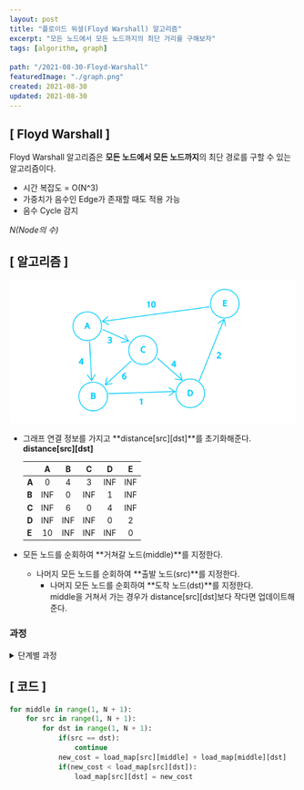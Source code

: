 ```yaml
---
layout: post
title: "플로이드 워셜(Floyd Warshall) 알고리즘"
excerpt: "모든 노드에서 모든 노드까지의 최단 거리를 구해보자"
tags: [algorithm, graph]

path: "/2021-08-30-Floyd-Warshall"
featuredImage: "./graph.png"
created: 2021-08-30
updated: 2021-08-30
---
```


## \[ Floyd Warshall \]  
Floyd Warshall 알고리즘은 **모든 노드에서 모든 노드까지**의 최단 경로를 구할 수 있는 알고리즘이다.  
- 시간 복잡도 = O(N^3)  
- 가중치가 음수인 Edge가 존재할 때도 적용 가능
- 음수 Cycle 감지  

*N(Node의 수)*  


## \[ 알고리즘 \]   
![graph.png](graph.png)  

- 그래프 연결 정보를 가지고 **distance[src][dst]**를 초기화해준다.  
    **distance[src][dst]**  

    |    |  A  |  B  |  C  |  D  |  E
    :----|:---:|:---:|:---:|:---:|:---:
    **A**|  0  |  4  |  3  | INF | INF 
    **B**| INF |  0  | INF |  1  | INF 
    **C**| INF |  6  |  0  |  4  | INF 
    **D**| INF | INF | INF |  0  |  2  
    **E**|  10 | INF | INF | INF |  0  
- 모든 노드를 순회하여 **거쳐갈 노드(middle)**를 지정한다.  
    - 나머지 모든 노드를 순회하여 **출발 노드(src)**를 지정한다.  
        - 나머지 모든 노드를 순회하여 **도착 노드(dst)**를 지정한다.  
            middle을 거쳐서 가는 경우가 distance[src][dst]보다 작다면 업데이트해 준다.  


### 과정
<details>
<summary>단계별 과정</summary>
<div markdown="1">       

|    |  A  |  B  |  C  |  D  |  E
:----|:---:|:---:|:---:|:---:|:---:
**A**|  0  |  4  |  3  | INF | INF 
**B**| INF |  0  | INF |  1  | INF 
**C**| INF |  6  |  0  |  4  | INF 
**D**| INF | INF | INF |  0  |  2  
**E**|  10 | INF | INF | INF |  0  

#### A를 거쳐가는 경우 업데이트  

|    |  A  |  B  |  C  |  D  |  E
:----|:---:|:---:|:---:|:---:|:---:
**A**|  0  |  4  |  3  | INF | INF 
**B**| INF |  0  | INF |  1  | INF 
**C**| INF |  6  |  0  |  4  | INF 
**D**| INF | INF | INF |  0  |  2  
**E**|  10 |**14**|**13**|INF|  0  

#### B를 거쳐가는 경우 업데이트  

|    |  A  |  B  |  C  |  D  |  E
:----|:---:|:---:|:---:|:---:|:---:
**A**|  0  |  4  |  3  |**5**| INF 
**B**| INF |  0  | INF |  1  | INF 
**C**| INF |  6  |  0  |  4  | INF 
**D**| INF | INF | INF |  0  |  2  
**E**|  10 |  14 |  13 |**15**| 0  

#### C를 거쳐가는 경우 업데이트  

|    |  A  |  B  |  C  |  D  |  E
:----|:---:|:---:|:---:|:---:|:---:
**A**|  0  |  4  |  3  |  5  | INF 
**B**| INF |  0  | INF |  1  | INF 
**C**| INF |  6  |  0  |  4  | INF 
**D**| INF | INF | INF |  0  |  2  
**E**|  10 |  14 |  13 |  15 | 0

#### D를 거쳐가는 경우 업데이트  

|    |  A  |  B  |  C  |  D  |  E
:----|:---:|:---:|:---:|:---:|:---:
**A**|  0  |  4  |  3  |  5  |**7**  
**B**| INF |  0  | INF |  1  |**3**  
**C**| INF |  6  |  0  |  4  |**6** 
**D**| INF | INF | INF |  0  |  2  
**E**|  10 |  14 |  13 |  15 |  0

#### E를 거쳐가는 경우 업데이트  

|    |  A  |  B  |  C  |  D  |  E
:----|:---:|:---:|:---:|:---:|:---:
**A**|  0  |  4  |  3  |  5  |  7    
**B**|**13**|  0  |**16**|  1  |  3  
**C**|**16**|  6  |  0  |  4  |  6 
**D**|**12**|**16**|**15**|  0  |  2  
**E**|  10 |  14 |  13 |  15 |  0

</div>
</details>  

## \[ 코드 \]  
``` python
for middle in range(1, N + 1):
    for src in range(1, N + 1):
        for dst in range(1, N + 1):
            if(src == dst):
                continue
            new_cost = load_map[src][middle] + load_map[middle][dst]
            if(new_cost < load_map[src][dst]):
                load_map[src][dst] = new_cost
```
